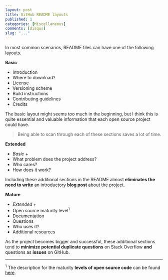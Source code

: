 ```yaml
---
layout: post
title: GitHub README layouts
published: 1
categories: [Miscellaneous]
comments: [disqus]
slug: "..."
---
```


In most common scenarios, README files can have one of the following layouts.

**Basic**

* Introduction
* Where to download?
* License
* Versioning scheme
* Build instructions
* Contributing guidelines
* Credits

The basic layout might seems too much in the beginning, but I think this is quite essential and valuable information that each open source project could have. 

>Being able to scan through each of these sections saves a lot of time.

**Extended**

* *Basic* + 
* What problem does the project address?
* Who cares?
* How does it work?

Including these additional sections in the README almost **eliminates the need to write** an introductory **blog post** about the project.

**Mature**

* *Extended* +
* Open source maturity level<sup>1</sup>
* Documentation
* Questions
* Who uses it?
* Additional resources

As the project becomes bigger and successful, these additional sections tend to **minimize potential duplicate questions** on Stack Overflow **and** questions as **issues** on GitHub.

-----

<sup>1</sup> The description for the maturity **levels of open source code** can be found [here](http://nikosbaxevanis.com/blog/2014/02/13/levels-of-open-source-code/).